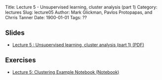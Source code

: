Title: Lecture 5 - Unsupervised learning, cluster analysis (part 1)
Category: lectures
Slug: lecture05
Author: Mark Glickman, Pavlos Protopapas, and Chrris Tanner
Date: 1900-01-01
Tags: ??

## Slides
- [Lecture 5 : Unsupervised learning, cluster analysis (part 1) (PDF)]({attach}presentation/notes-cluster.pdf)

## Exercises
- [Lecture 5: Clustering Example Notebook (Notebook)]({filename}notebook/cs109b_clustering_FINAL.ipynb)